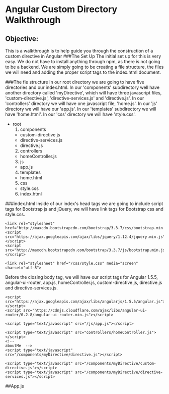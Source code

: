 # Angular Custom Directory Walkthrough
## Objective:
This is a walkthrough is to help guide you through the construction of a custom directive in Angular
###The Set Up
The initial set up for this is very easy. We do not have to install anything through npm, as there is not going to be a backend. We are simply going to be creating a file structure, the files we will need and adding the proper script tags to the index.html document.


###The fie structure
In our root directory we are going to have five directories and our index.html. In our 'components' subdirectory well have another directory called 'myDirective', which will have three javascript files, 'custom-directive.js', 'directive-services.js' and 'directive.js'. In our 'controllers' directory we will have one javascript file, 'home.js'. In our 'js' directory we will have our 'app.js'. In our 'templates' subdirectory we will have 'home.html'. In our 'css' directory we will have 'style.css'.
- root  
  1. components    
    * custom-directive.js  
    * directive-services.js  
    * directive.js
  2. controllers  
    * homeController.js  
  3. js  
    * app.js  
  4. templates  
    * home.html  
  5. css  
    * style.css  
  6. index.html

###index.html
Inside of our index's head tags we are going to include script tags for Bootstrap js and jQuery, we will have link tags for Bootstrap css and style.css.

```
<link rel="stylesheet" href="http://maxcdn.bootstrapcdn.com/bootstrap/3.3.7/css/bootstrap.min.css">
<script src="https://ajax.googleapis.com/ajax/libs/jquery/1.12.4/jquery.min.js"></script>
<script src="http://maxcdn.bootstrapcdn.com/bootstrap/3.3.7/js/bootstrap.min.js"></script>

<link rel="stylesheet" href="/css/style.css" media="screen" charset="utf-8">
```
Before the closing body tag, we will have our script tags for Angular 1.5.5, angular-ui-router, app.js, homeController.js, custom-directive.js, directive.js and directive-services.js.  

```
<script src="https://ajax.googleapis.com/ajax/libs/angularjs/1.5.5/angular.js"></script>
<script src="https://cdnjs.cloudflare.com/ajax/libs/angular-ui-router/0.2.8/angular-ui-router.min.js"></script>

<script type="text/javascript" src="/js/app.js"></script>

<script type="text/javascript" src="controllers/homeController.js">
</script>
<!--
aboutMe  -->
<script type="text/javascript" src="/components/myDirective/directive.js"></script>

<script type="text/javascript" src="/components/myDirective/custom-directive.js"></script>
<script type="text/javascript" src="/components/myDirective/directive-services.js"></script>
```
##App.js
